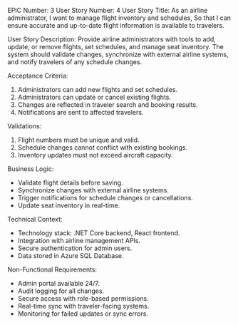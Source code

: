 EPIC Number: 3
User Story Number: 4
User Story Title: As an airline administrator, I want to manage flight inventory and schedules, So that I can ensure accurate and up-to-date flight information is available to travelers.

User Story Description: Provide airline administrators with tools to add, update, or remove flights, set schedules, and manage seat inventory. The system should validate changes, synchronize with external airline systems, and notify travelers of any schedule changes.

Acceptance Criteria:
1. Administrators can add new flights and set schedules.
2. Administrators can update or cancel existing flights.
3. Changes are reflected in traveler search and booking results.
4. Notifications are sent to affected travelers.

Validations:
1. Flight numbers must be unique and valid.
2. Schedule changes cannot conflict with existing bookings.
3. Inventory updates must not exceed aircraft capacity.

Business Logic:
- Validate flight details before saving.
- Synchronize changes with external airline systems.
- Trigger notifications for schedule changes or cancellations.
- Update seat inventory in real-time.

Technical Context:
- Technology stack: .NET Core backend, React frontend.
- Integration with airline management APIs.
- Secure authentication for admin users.
- Data stored in Azure SQL Database.

Non-Functional Requirements:
- Admin portal available 24/7.
- Audit logging for all changes.
- Secure access with role-based permissions.
- Real-time sync with traveler-facing systems.
- Monitoring for failed updates or sync errors.
